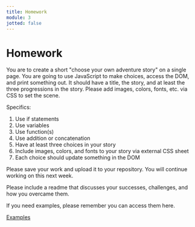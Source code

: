 ```yaml
---
title: Homework
module: 3
jotted: false
---
```


# Homework

You are to create a short "choose your own adventure story" on a single page.  You are going to use JavaScript to make choices, access the DOM, and print something out.  It should have a title, the story, and at least the three progressions in the story.  Please add images, colors, fonts, etc. via CSS to set the scene.

Specifics:

1. Use if statements
2. Use variables
3. Use function(s)
4. Use addition or concatenation
5. Have at least three choices in your story
6. Include images, colors, and fonts to your story via external CSS sheet
7. Each choice should update something in the DOM

Please save your work and upload it to your repository. You will continue working on this next week.

Please include a readme that discusses your successes, challenges, and how you overcame them.

If you need examples, please remember you can access them here.

[Examples](https://github.com/Montana-Media-Arts/441-WebTech-Spring2020-Examples)